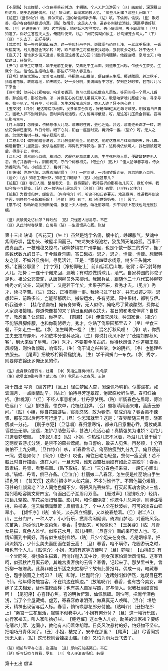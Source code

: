 <!-- { "loadSidebar": true } -->
    【不是路】何意婵娟，小立在垂垂花树边。才朝膳，个人无伴怎游园？〔旦〕画廊前，深深蓦见衔泥燕，随步名园是偶然。〔贴〕娘回转，幽闺窣地教人见，“那些儿闲串？那些儿闲串？”
    【前腔】〔旦作恼介〕唗，偶尔来前，道的咱偷闲学少年。〔贴〕咳，不偷闲，偷淡。〔旦〕欺奴善，把护春台都猜做谎桃源。〔贴〕敢胡言，这是夫人命，道春多刺绣宜添线，润逼炉香好腻笺。〔旦〕还说甚来？〔贴〕这荒园堑，怕花妖木客寻常见。去小庭深院，去小庭深院！〔旦〕知道了。你好生答应夫人去，俺随后便来。〔贴〕“闲花傍砌如依主，娇鸟嫌笼会骂人。”〔下〕〔旦〕丫头去了，正好寻梦。
    【忒忒令】那一答可是湖山石边，这一答似牡丹亭畔。嵌雕阑芍药芽儿浅，一丝丝垂杨线，一丢丢榆荚钱。线儿春甚金钱吊转！呀，昨日那书生将柳枝要我题咏，强我欢会之时。好不话长！
    【嘉庆子】是谁家少俊来近远，敢迤逗这香闺去沁园？话到其间腼腆。他捏这眼，奈烦也天；咱噷这口，待酬言。
    【尹令】那书生可意呵，咱不是前生爱眷，又素乏平生半面。则道来生出现，乍便今生梦见。生就个书生，恰恰生生抱咱去眠。那些好不动人春意也。
    【品令】他倚太湖石，立着咱玉婵娟。待把俺玉山推倒，便日暖玉生烟。捱过雕阑，转过秋千，掯着裙花展。敢席着地，怕天瞧见。好一会分明，美满幽香不可言。梦到正好时节，甚花片儿吊下来也！
    【豆叶黄】他兴心儿紧咽咽，呜着咱香肩。俺可也慢掂掂做意儿周旋。等闲间把一个照人儿昏善，那般形现，那般软绵。忑一片撒花心的红影儿吊将来半天。敢是咱梦魂儿厮缠？咳，寻来寻去，都不见了。牡丹亭，芍药阑，怎生这般凄凉冷落，杳无人迹？好不伤心也！
    【玉交枝】〔泪介〕是这等荒凉地面，没多半亭台靠边，好是咱眯奚色眼寻难见。明放着白日青天，猛教人抓不到魂梦前。霎时间有如活现，打方旋再得俄延，呀，是这答儿压黄金钏匾。要再见那书生呵，
    【月上海棠】怎赚骗，依稀想像人儿见。那来时荏苒，去也迁延。非远，那雨迹云踪才一转，敢依花傍柳还重现。昨日今朝，眼下心前，阳台一座登时变。再消停一番。〔望介〕呀，无人之处，忽然大梅树一株，梅子磊磊可爱。
    【二犯幺令】偏则他暗香清远，伞儿般盖的周全。他趁这，他趁这春三月红绽雨肥天，叶儿青。偏迸着苦仁儿里撒圆。爱杀这昼阴便，再得到罗浮梦边。罢了，这梅树依依可人，我杜丽娘若死后，得葬于此，幸矣。
    【江儿水】偶然间心似缱，梅树边。这般花花草草由人恋，生生死死随人愿，便酸酸楚楚无人怨。待打并香魂一片，阴雨梅天，守的个梅根相见。〔倦坐介〕〔贴上〕“佳人拾翠春亭远，侍女添香院清。”咳，小姐走乏了，梅树下盹。
    【川拨棹】你游花院，怎靠着梅树偃？〔旦〕一时间望，一时间望眼连天，忽忽地伤心自怜。〔泣介〕〔合〕知怎生情怅然，知怎生泪暗悬？〔贴〕小姐甚意儿？
    【前腔】〔旦〕春归人面，整相看无一言，我待要折，我待要折的那柳枝儿问天，我如今悔，我如今悔不与题笺。〔贴〕这一句猜头儿是怎言？〔合前〕〔贴〕去罢。〔旦作行又住介〕
    【前腔】为我慢归休，缓留连。〔内鸟啼介〕听，听这不如归春暮天，难道我再，难道我再到这亭园，则挣的个长眠和短眠！〔合前〕〔贴〕到了，和小姐瞧奶奶去。〔旦〕罢了。
    【意不尽】软咍咍刚扶到画阑偏，报堂上夫人稳便。咱杜丽娘呵，少不得楼上花枝也则是照独眠。

    〔旦〕武陵何处访仙郎？释皎然 〔贴〕只怪游人思易忘。韦庄
    〔旦〕从此时时春梦里，白居易〔贴〕一生遗恨系心肠。张祜

第十三出 诀谒
    【杏花天】〔生上〕虽然是饱学名儒，腹中饥，峥嵘胀气。梦魂中紫阁丹墀，猛抬头、破屋半间而已。“蛟龙失水砚池枯，狡兔腾天笔势孤。百事不成真画虎，一枝难稳又惊乌。”我柳梦梅在广州学里，也是个数一数二的秀才，捱了些数伏数九的日子。于今藏身荒圃，寄口髯奴。思之，思之，惶愧，惶愧。想起韩友之谈，不如外县傍州，寻觅活计。正是：“家徒四壁求杨意，树少千头愧木奴。”老园公那里？
    【字字双】〔净扮郭驼上〕前山低坬后山堆，驼背；牵弓射弩做人儿，把势；一连十个偌来回，漏地；有时跌做绣球儿，滚气。自家种园的郭驼子是也。祖公公郭橐驼，从唐朝柳员外来柳州。我因兵乱，跟随他二十八代玄孙柳梦梅秀才的父亲，流转到广，又是若干年矣。卖果子回来，看秀才去。〔见介〕秀才，读书辛苦。〔生〕园公，正待商量一事。我读书过了廿岁，并无发迹之期。思想起来，前路多长，岂能郁郁居此。搬柴运水，多有劳累。园中果树，都判与伊。听我道来：
    【桂花锁南枝】俺有身如寄，无人似你。俺吃尽了黄淡酸甜，费你老人家浇培接植。你道俺像甚的来？镇日里似醉汉扶头。甚日的和老驼伸背？自株守，教怨谁？让荒园，你存济。
    【前腔】〔净〕俺橐驼风味，种园家世。〔揖介〕不能够展脚伸腰，也和你鞠躬尽力。秀才，你贴了俺果园那里去？〔坐〕坐食三餐，不如走空一棍。〔净〕怎生叫做一棍？〔生〕混名打秋风哩！〔净〕咳，你费工夫去撞府穿州，不如依本分登科及第。〔生〕你说打秋风不好？“茂陵刘郎秋风客”，到大来做了皇帝。〔净〕秀才，不要攀今吊古的。你待秋风谁？你道滕王阁，风顺随，则怕鲁颜碑，响雷碎。〔生〕俺干谒之兴甚浓，休的阴挡。〔净〕也整理些衣服去。
    【尾声】把破衫衿彻骨搥挑洗。〔生〕学干谒黉门一布衣。〔净〕秀才，则要你衣锦还乡俺还见的你。

    〔生〕此身飘泊苦西东，杜甫 〔净〕笑指生涯树树红。陆龟蒙
    〔生〕欲尽出游那可得？武元衡〔净〕秋风还不及春风。王建

第十四出 写真
    【破齐阵】〔旦上〕径曲梦回人杳，闺深佩冷魂销。似雾濛花，如雲漏月，一点幽情动早。〔贴上〕怕待寻芳迷翠蝶，倦起临妆听伯劳。春归红袖招。〔醉桃源〕“〔旦〕不经人事意相关，牡丹亭梦残。〔贴〕断肠春色在眉弯，傅谁临远山？〔旦〕排恨叠，怯衣单，花枝红泪弹。〔合〕蜀妆晴雨画来难，高唐云影间。”〔贴〕小姐，你自花园游后，寝食悠悠，敢为春伤，顿成消瘦？春香愚不谏贤，那花园以后再不可行走了。〔旦〕你怎知就里？这是：“春梦暗随三月景，晓寒瘦减一分花。
    【刷子序犯】〔旦低唱〕春归恁寒悄，都来几日意懒心乔，竟妆成熏香独坐无聊。逍遥，怎铲尽助愁芳草，甚法儿点活心苗！真情强笑为谁娇？泪花儿打迸着梦魂飘。
    【朱奴儿犯】〔贴〕小姐，你热性儿怎不冰着，冷泪儿几曾干燥？这两度春游忒分晓，是禁不的燕抄莺闹。你自窨约，敢夫人见焦。再愁烦，十分容貌怕不上九分瞧。〔旦作惊介〕咳，听春香言话，俺丽娘瘦到九分九了。俺且镜前一照，委是如何？〔照介〕〔悲介〕哎也，俺往日艳冶轻盈，祭何一瘦至此！若不趁此时自行描画，流在人间，一旦无常，谁知西蜀杜丽娘有如此之美貌乎！春香，取素绢、丹青，看我描画。〔贴下取绢、笔上〕“三分春色描来易，一段伤心画出难。”绢幅、丹青，俱已齐备。〔旦泣介〕杜丽娘二八春容，怎生便是杜丽娘自手生描也呵！
    【普天乐】这些时把少年人如花貌，不多时憔悴了。不因他福分难销，可甚的红颜易老？论人间绝色偏不少，等把风光丢抹早。打灭起离魂舍欲火三焦，摆列着昭容阁文房四宝，待画出西子湖眉月双高。
    【雁过声】〔照镜叹介〕轻绡，把镜儿擘掠。笔花尖淡扫轻描。影儿呵，和你细评度：你腮斗儿恁喜谑，则待注樱桃，染柳条，渲云鬟烟霭飘萧；眉梢青未了，个中人全在秋波妙，可可的淡春山钿翠小。
    【倾怀序】〔贴〕宜笑，淡东风立细腰，又以被春愁着。〔旦〕谢半点江山，三分门户，一种人才，小小行乐，撚青梅闲厮调。倚湖山梦晓，对垂杨风袅。忒苗条，斜添他几叶翠芭蕉。春香，登起来，可厮像也？
    【玉芙蓉】〔贴〕丹青女易描，真色人难学。似空花水月，影儿相照。〔旦喜介〕画的来可爱人也。咳，情知画到中间好，再有似生成别样娇。〔贴〕只少个姐夫在身傍。若是姻缘早，把风流婿招，少什么美夫妻图画在碧云高！〔旦〕春香，咱不瞒你，花园游玩之时，咱也有个人儿。〔贴惊介〕小姐，怎的有这等方便呵？〔旦〕梦哩！
    【山桃犯】有一个曾同笑，待想象生描着，再消详邈入其中妙，则女孩家怕漏泄风情稿。这春容呵，似孤秋片月离云峤，其蟾宫贵客傍的云霄？春香，记起来了。那梦里书生，曾折柳一枝赠我。此莫非他日所适之夫姓柳乎？故有此警报耳。偶成一诗，暗藏春色，题于帧首之上何如？〔贴〕却好。〔旦题吟介〕“近睹分明似俨然，远观自在若飞仙。他年得傍蟾宫客，不在梅边在柳边。”〔放笔叹介〕春香，也有古今美女，早嫁了丈夫相爱，替他描模画样；也有美人自家写照，寄与情人。似我杜丽娘寄谁呵！
    【尾犯序】心喜转心焦。喜的明妆俨雅，仙佩飘飖。则怕呵，把俺年深色浅，当了个金屋藏娇。虚芳，寄春容教谁泪落，做真真无人唤叫。〔泪介〕堪愁夭，精神出现留与后人标。春香，悄悄唤那花郎分付他。〔贴叫介〕〔丑扮花郎上〕“秦宫一生花里活，崔徽不似卷中人。”小姐有何分付？〔旦〕这一幅行乐图，向行家裱去。叫人家叫拾好些。
    【鲍老催】这本色人儿妙，助美的谁家裱？要练花绡帘儿莹、边阑小，教他有人问着休胡嘌。日炙风吹悬衬的好，怕好物不坚牢。把咱巧丹青休涴了。〔丑〕小姐，裱完了，安奉在那里？
    【尾声】〔旦〕尽香闺赏玩无人到，〔贴〕这形模则合挂巫山庙。〔合〕又怕为雨为云飞去了。

    〔贴〕眼前珠翠与心违，崔道融 〔旦〕却向花前痛哭归。韦庄
    〔贴〕好写妖娆与教看，罗虬 〔旦〕令人评泊画杨妃。韩偓

第十五出 虏谍
